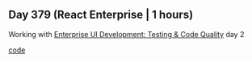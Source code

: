 ## Day 379 (React Enterprise  | 1 hours)

Working with [Enterprise UI Development: Testing & Code Quality](https://frontendmasters.com/courses/enterprise-ui-dev/)
day 2

[code](https://github.com/alexvyber/enterprise-ui-development-fm.git)

